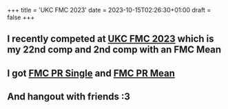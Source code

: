 +++
title = 'UKC FMC 2023'
date = 2023-10-15T02:26:30+01:00
draft = false
+++

## I recently competed at [UKC FMC 2023](https://www.worldcubeassociation.org/competitions/RubiksUKChampionshipFMC2023) which is my 22nd comp and 2nd comp with an FMC Mean

## I got [FMC PR Single](../../fmc/pr/single) and [FMC PR Mean](../../fmc/pr/mean)

## And hangout with friends :3
